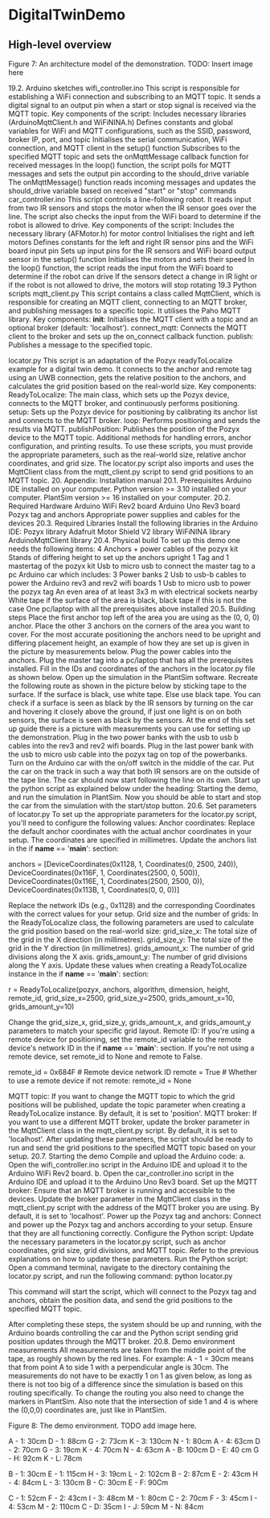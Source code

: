 # DigitalTwinDemo

## High-level overview


Figure 7: An architecture model of the demonstration.
TODO: Insert image here

19.2. Arduino sketches
wifi_controller.ino
This script is responsible for establishing a WiFi connection and subscribing to an MQTT topic. It sends a digital signal to an output pin when a start or stop signal is received via the MQTT topic.
Key components of the script:
Includes necessary libraries (ArduinoMqttClient.h and WiFiNINA.h)
Defines constants and global variables for WiFi and MQTT configurations, such as the SSID, password, broker IP, port, and topic
Initialises the serial communication, WiFi connection, and MQTT client in the setup() function
Subscribes to the specified MQTT topic and sets the onMqttMessage callback function for received messages
In the loop() function, the script polls for MQTT messages and sets the output pin according to the should_drive variable
The onMqttMessage() function reads incoming messages and updates the should_drive variable based on received "start" or "stop" commands
car_controller.ino
This script controls a line-following robot. It reads input from two IR sensors and stops the motor when the IR sensor goes over the line. The script also checks the input from the WiFi board to determine if the robot is allowed to drive.
Key components of the script:
Includes the necessary library (AFMotor.h) for motor control
Initialises the right and left motors
Defines constants for the left and right IR sensor pins and the WiFi board input pin
Sets up input pins for the IR sensors and WiFi board output sensor in the setup() function
Initialises the motors and sets their speed
In the loop() function, the script reads the input from the WiFi board to determine if the robot can drive
If the sensors detect a change in IR light or if the robot is not allowed to drive, the motors will stop rotating
19.3 Python scripts
mqtt_client.py
This script contains a class called MqttClient, which is responsible for creating an MQTT client, connecting to an MQTT broker, and publishing messages to a specific topic. It utilises the Paho MQTT library.
Key components:
__init__: Initialises the MQTT client with a topic and an optional broker (default: 'localhost').
connect_mqtt: Connects the MQTT client to the broker and sets up the on_connect callback function.
publish: Publishes a message to the specified topic.


locator.py
This script is an adaptation of the Pozyx readyToLocalize example for a digital twin demo. It connects to the anchor and remote tag using an UWB connection, gets the relative position to the anchors, and calculates the grid position based on the real-world size.
Key components:
ReadyToLocalize: The main class, which sets up the Pozyx device, connects to the MQTT broker, and continuously performs positioning.
setup: Sets up the Pozyx device for positioning by calibrating its anchor list and connects to the MQTT broker.
loop: Performs positioning and sends the results via MQTT.
publishPosition: Publishes the position of the Pozyx device to the MQTT topic.
Additional methods for handling errors, anchor configuration, and printing results.
To use these scripts, you must provide the appropriate parameters, such as the real-world size, relative anchor coordinates, and grid size. The locator.py script also imports and uses the MqttClient class from the mqtt_client.py script to send grid positions to an MQTT topic.
20. Appendix: Installation manual
20.1. Prerequisites
Arduino IDE installed on your computer.
Python version >= 3.10 installed on your computer.
PlantSim version >= 16 installed on your computer.
20.2. Required Hardware
Arduino WiFi Rev2 board
Arduino Uno Rev3 board
Pozyx tag and anchors
Appropriate power supplies and cables for the devices
20.3. Required Libraries
Install the following libraries in the Arduino IDE:
Pozyx library
Adafruit Motor Shield V2 library
WiFiNINA library
ArduinoMqttClient library
20.4. Physical build
To set up this demo one needs the following items:
4 Anchors + power cables of the pozyx kit
Stands of differing height to set up the anchors upright 
1 Tag and 1 mastertag of the pozyx kit
Usb to micro usb to connect the master tag to a pc
Arduino car which includes:
3 Power banks
2 Usb to usb-b cables to power the Arduino rev3 and rev2 wifi boards
1 Usb to micro usb to power the pozyx tag
An even area of at least 3x3 m with electrical sockets nearby
White tape if the surface of the area is black, black tape if this is not the case
One pc/laptop with all the prerequisites above installed
20.5. Building steps
Place the first anchor top left of the area you are using as the (0, 0, 0) anchor.
Place the other 3 anchors on the corners of the area you want to cover.
For the most accurate positioning the anchors need to be upright and differing placement height, an example of how they are set up is given in the picture by measurements below.
Plug the power cables into the anchors.
Plug the master tag into a pc/laptop that has all the prerequisites installed.
Fill in the IDs and coordinates of the anchors in the locator.py file as shown below.
Open up the simulation in the PlantSim software.
Recreate the following route as shown in the picture below by sticking tape to the surface.
If the surface is black, use white tape. Else use black tape. You can check if a surface is seen as black by the IR sensors by turning on the car and hovering it closely above the ground, if just one light is on on both sensors, the surface is seen as black by the sensors.
At the end of this set up guide there is a picture with measurements you can use for setting up the demonstration.
Plug in the two power banks with the usb to usb b cables into the rev3 and rev2 wifi boards.
Plug in the last power bank with the usb to micro usb cable into the pozyx tag on top of the powerbanks.
Turn on the Arduino car with the on/off switch in the middle of the car.
Put the car on the track in such a way that both IR sensors are on the outside of the tape line. The car should now start following the line on its own.
Start up the python script as explained below under the heading: Starting the demo, and run the simulation in PlantSim.
Now you should be able to start and stop the car from the simulation with the start/stop button.
20.6. Set parameters of locator.py
To set up the appropriate parameters for the locator.py script, you'll need to configure the following values:
Anchor coordinates: Replace the default anchor coordinates with the actual anchor coordinates in your setup. The coordinates are specified in millimetres. Update the anchors list in the if __name__ == '__main__': section:

anchors = [DeviceCoordinates(0x1128, 1, Coordinates(0, 2500, 240)), DeviceCoordinates(0x116F, 1, Coordinates(2500, 0, 500)), DeviceCoordinates(0x116E, 1, Coordinates(2500, 2500, 0)), DeviceCoordinates(0x113B, 1, Coordinates(0, 0, 0))]


Replace the network IDs (e.g., 0x1128) and the corresponding Coordinates with the correct values for your setup.
Grid size and the number of grids: In the ReadyToLocalize class, the following parameters are used to calculate the grid position based on the real-world size:
grid_size_x: The total size of the grid in the X direction (in millimetres).
grid_size_y: The total size of the grid in the Y direction (in millimetres).
grids_amount_x: The number of grid divisions along the X axis.
grids_amount_y: The number of grid divisions along the Y axis.
Update these values when creating a ReadyToLocalize instance in the if __name__ == '__main__': section:

r = ReadyToLocalize(pozyx, anchors, algorithm, dimension, height, remote_id, grid_size_x=2500, grid_size_y=2500, grids_amount_x=10, grids_amount_y=10)


Change the grid_size_x, grid_size_y, grids_amount_x, and grids_amount_y parameters to match your specific grid layout.
Remote ID: If you're using a remote device for positioning, set the remote_id variable to the remote device's network ID in the if __name__ == '__main__': section. If you're not using a remote device, set remote_id to None and remote to False.

remote_id = 0x684F # Remote device network ID 
remote = True # Whether to use a remote device 
if not remote: 
    remote_id = None


MQTT topic: If you want to change the MQTT topic to which the grid positions will be published, update the topic parameter when creating a ReadyToLocalize instance. By default, it is set to 'position'.
MQTT broker: If you want to use a different MQTT broker, update the broker parameter in the MqttClient class in the mqtt_client.py script. By default, it is set to 'localhost'.
After updating these parameters, the script should be ready to run and send the grid positions to the specified MQTT topic based on your setup.
20.7. Starting the demo
Compile and upload the Arduino code:
a. Open the wifi_controller.ino script in the Arduino IDE and upload it to the Arduino WiFi Rev2 board.
b. Open the car_controller.ino script in the Arduino IDE and upload it to the Arduino Uno Rev3 board.
Set up the MQTT broker:
Ensure that an MQTT broker is running and accessible to the devices. Update the broker parameter in the MqttClient class in the mqtt_client.py script with the address of the MQTT broker you are using. By default, it is set to 'localhost'.
Power up the Pozyx tag and anchors:
Connect and power up the Pozyx tag and anchors according to your setup. Ensure that they are all functioning correctly.
Configure the Python script:
Update the necessary parameters in the locator.py script, such as anchor coordinates, grid size, grid divisions, and MQTT topic. Refer to the previous explanations on how to update these parameters.
Run the Python script:
Open a command terminal, navigate to the directory containing the locator.py script, and run the following command:
python locator.py


This command will start the script, which will connect to the Pozyx tag and anchors, obtain the position data, and send the grid positions to the specified MQTT topic.

After completing these steps, the system should be up and running, with the Arduino boards controlling the car and the Python script sending grid position updates through the MQTT broker.
20.8. Demo environment measurements
All measurements are taken from the middle point of the tape, as roughly shown by the red lines. For example: A - 1 = 30cm means that from point A to side 1 with a perpendicular angle is 30cm. The measurements do not have to be exactly 1 on 1 as given below, as long as there is not too big of a difference since the simulation is based on this routing specifically. To change the routing you also need to change the markers in PlantSim. Also note that the intersection of side 1 and 4 is where the (0,0,0) coordinates are, just like in PlantSim.

Figure 8: The demo environment.
TODO add image here.

A - 1: 30cm	D - 1: 88cm	G - 2: 73cm	K - 3: 130cm	N - 1: 80cm
A - 4: 63cm	D - 2: 70cm	G - 3: 19cm	K - 4: 70cm	N - 4: 63cm
A - B: 100cm	D - E: 40 cm	G - H: 92cm	K - L: 78cm

B - 1: 30cm	E - 1: 115cm	H - 3: 19cm	L - 2: 102cm
B - 2: 87cm	E - 2: 43cm	H - 4: 84cm	L - 3: 130cm
B - C: 30cm	E - F: 90Cm	

C - 1: 52cm	F - 2: 43cm	I - 3: 48cm	M - 1: 80cm
C - 2: 70cm	F - 3: 45cm	I - 4: 53cm	M - 2: 110cm
C - D: 35cm			I - J: 59cm	M - N: 84cm


